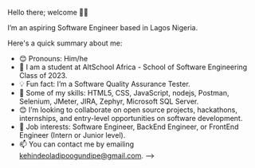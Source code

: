 Hello there; welcome 👋🏾

I’m an aspiring Software Engineer based in Lagos Nigeria.

Here's a quick summary about me:

- 😊 Pronouns: Him/he
- 🔭 I am a student at AltSchool Africa - School of Software Engineering Class of 2023.
- 💡 Fun fact: I’m a Software Quality Assurance Tester.
- 🌱 Some of my skills: HTML5, CSS, JavaScript, nodejs, Postman, Selenium, JMeter, JIRA, Zephyr, Microsoft SQL Server.
- 😊 I’m looking to collaborate on open source projects, hackathons, internships, and entry-level opportunities on software development.
- 💼 Job interests: Software Engineer, BackEnd Engineer, or FrontEnd Engineer (Intern or Junior level).
- 📫 You can contact me by emailing kehindeoladipoogundipe@gmail.com.
-->

